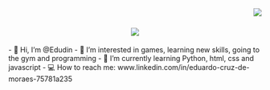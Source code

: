 <img align="right" src="https://visitor-badge.laobi.icu/badge?page_id=Edu" />

<h1 align="center">
    <img src="https://readme-typing-svg.herokuapp.com/?font=Righteous&size=35&center=true&vCenter=true&width=500&height=70&duration=4000&lines=Olá+Pessoal!+👋🏽;+Meu+nome+é+Eduardo+Moraes!;" />
</h1>
- 👋 Hi, I’m @Edudin
- 👀 I’m interested in games, learning new skills, going to the gym and programming
- 🌱 I’m currently learning Python, html, css and javascript
- 💻 How to reach me: www.linkedin.com/in/eduardo-cruz-de-moraes-75781a235
<!---
Edudin/Edudin is a ✨ special ✨ repository because its `README.md` (this file) appears on your GitHub profile.
You can click the Preview link to take a look at your changes.
--->
